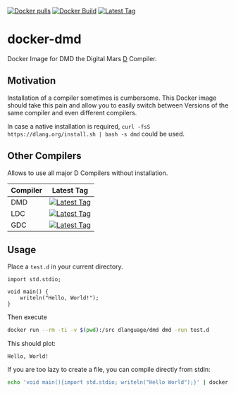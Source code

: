 [![Docker pulls](https://img.shields.io/docker/pulls/dlanguage/dmd.svg)](https://hub.docker.com/r/dlanguage/dmd/)
[![Docker Build](https://img.shields.io/docker/automated/dlanguage/dmd.svg)](https://hub.docker.com/r/dlanguage/dmd/)
[![Latest Tag](https://img.shields.io/github/tag/lindt/docker-dmd.svg)](https://hub.docker.com/r/dlanguage/dmd/)

# docker-dmd

Docker Image for DMD the Digital Mars [D](http://dlang.org) Compiler.

## Motivation

Installation of a compiler sometimes is cumbersome. This Docker image should take this pain and allow you to easily switch between Versions of the same compiler and even different compilers.

In case a native installation is required, `curl -fsS https://dlang.org/install.sh | bash -s dmd` could be used.

## Other Compilers

Allows to use all major D Compilers without installation.

| Compiler | Latest Tag |
| -------- | ---------- |
| DMD      | [![Latest Tag](https://img.shields.io/github/tag/lindt/docker-dmd.svg)](https://hub.docker.com/r/dlanguage/dmd/) |
| LDC      | [![Latest Tag](https://img.shields.io/github/tag/lindt/docker-ldc.svg)](https://hub.docker.com/r/dlanguage/ldc/) |
| GDC      | [![Latest Tag](https://img.shields.io/github/tag/lindt/docker-gdc.svg)](https://hub.docker.com/r/dlanguage/gdc/) |

## Usage

Place a `test.d` in your current directory.
```
import std.stdio;

void main() {
    writeln("Hello, World!");
}
```

Then execute
```sh
docker run --rm -ti -v $(pwd):/src dlanguage/dmd dmd -run test.d
```

This should plot:
```
Hello, World!
```

If you are too lazy to create a file, you can compile directly from stdin:

```sh
echo 'void main(){import std.stdio; writeln("Hello World");}' | docker run --rm -i -v $(pwd):/src dlanguage/dmd dmd -run -
```
